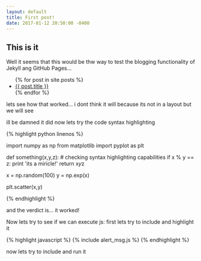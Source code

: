 ```yaml
---
layout: default
title: First post!
date: 2017-01-12 20:50:00 -0400
---
```

## This is it

Well it seems that this would be thw way to test the blogging functionality of Jekyll ang GitHub Pages...


<ul>
  {% for post in site.posts %}
    <li>
      <a href="{{ post.url }}">{{ post.title }}</a>
    </li>
  {% endfor %}
</ul>

lets see how that worked... i dont think it will because its not in a layout but we will see

ill be damned it did now lets try the code syntax highlighting

{% highlight python linenos %}

import numpy as np
from matplotlib import pyplot as plt

def something(x,y,z):
    # checking syntax highlighting capabilities
    if x % y == z:
        print 'its a miricle!'
        return x*y*z

x = np.random(100)
y = np.exp(x)

plt.scatter(x,y)

{% endhighlight %}

and the verdict is... it worked!

Now lets try to see if we can execute js:
first lets try to include and highlight it

{% highlight javascript %}
{% include alert_msg.js %}
{% endhighlight %}

now lets try to include and run it

  <script type="text/javascript" charset="utf-8">
    $(document).ready(function(){
      $("#submit").click(function(e){
        {% include alert_msg.js %}
        return false;
      })
    });
  </script>
